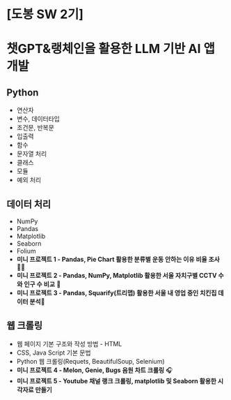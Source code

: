 # [도봉 SW 2기]
# 챗GPT&랭체인을 활용한 LLM 기반 AI 앱 개발
## Python
+ 연산자
+ 변수, 데이터타입
+ 조건문, 반복문
+ 입출력
+ 함수
+ 문자열 처리
+ 클래스
+ 모듈
+ 예외 처리

## 데이터 처리
+ NumPy
+ Pandas
+ Matplotlib
+ Seaborn
+ Folium
+ **미니 프로젝트 1 - Pandas, Pie Chart 활용한 분류별 운동 안하는 이유 비율 조사** 🏋️‍♂️
+ **미니 프로젝트 2 - Pandas, NumPy, Matplotlib 활용한 서울 자치구별 CCTV 수와 인구 수 비교** 🎦
+ **미니 프로젝트 3 - Pandas, Squarify(트리맵) 활용한 서울 내 영업 중인 치킨집 데이터 분석**🍗

## 웹 크롤링
+ 웹 페이지 기본 구조와 작성 방법 - HTML
+ CSS, Java Script 기본 문법
+ Python 웹 크롤링(Requets, BeautifulSoup, Selenium)
+ **미니 프로젝트 4 - Melon, Genie, Bugs 음원 차트 크롤링** 🎧
+ **미니 프로젝트 5 - Youtube 채널 랭크 크롤링, matplotlib 및 Seaborn 활용한 시각자료 만들기**
